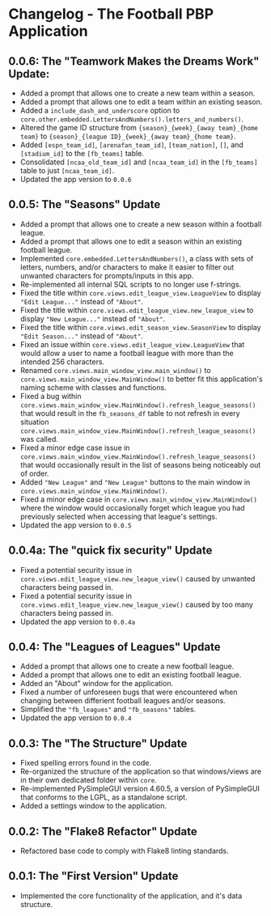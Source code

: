 # Changelog - The Football PBP Application

## 0.0.6: The "Teamwork Makes the Dreams Work" Update:

- Added a prompt that allows one to create a new team within a season.
- Added a prompt that allows one to edit a team within an existing season.
- Added a `include_dash_and_underscore` option to `core.other.embedded.LettersAndNumbers().letters_and_numbers()`.
- Altered the game ID structure from `{season}_{week}_{away team}_{home team}` to `{season}_{league ID}_{week}_{away team}_{home team}`.
- Added `[espn_team_id]`, `[arenafan_team_id]`, `[team_nation]`, `[]`, and `[stadium_id]` to the `[fb_teams]` table.
- Consolidated `[ncaa_old_team_id]` and `[ncaa_team_id]` in the `[fb_teams]` table to just `[ncaa_team_id]`.
- Updated the app version to `0.0.6`

## 0.0.5: The "Seasons" Update
- Added a prompt that allows one to create a new season within a football league.
- Added a prompt that allows one to edit a season within an existing football league.
- Implemented `core.embedded.LettersAndNumbers()`, a class with sets of letters, numbers, and/or characters to make it easier to filter out unwanted characters for prompts/inputs in this app.
- Re-implemented all internal SQL scripts to no longer use f-strings.
- Fixed the title within `core.views.edit_league_view.LeagueView` to display `"Edit League..."` instead of `"About"`.
- Fixed the title within `core.views.edit_league_view.new_league_view` to display `"New League..."` instead of `"About"`.
- Fixed the title within `core.views.edit_season_view.SeasonView` to display `"Edit Season..."` instead of `"About"`.
- Fixed an issue within `core.views.edit_league_view.LeagueView` that would allow a user to name a football league with more than the intended 256 characters.
- Renamed `core.views.main_window_view.main_window()` to `core.views.main_window_view.MainWindow()` to better fit this application's naming scheme with classes and functions.
- Fixed a bug within `core.views.main_window_view.MainWindow().refresh_league_seasons()` that would result in the `fb_seasons_df` table to not refresh in every situation `core.views.main_window_view.MainWindow().refresh_league_seasons()` was called.
- Fixed a minor edge case issue in `core.views.main_window_view.MainWindow().refresh_league_seasons()` that would occasionally result in the list of seasons being noticeably out of order.
- Added `"New League"` and `"New League"` buttons to the main window in `core.views.main_window_view.MainWindow()`.
- Fixed a minor edge case in `core.views.main_window_view.MainWindow()` where the window would occasionally forget which league you had previously selected when accessing that league's settings.
- Updated the app version to `0.0.5`

## 0.0.4a: The "quick fix security" Update
- Fixed a potential security issue in `core.views.edit_league_view.new_league_view()` caused by unwanted characters being passed in.
- Fixed a potential security issue in `core.views.edit_league_view.new_league_view()` caused by too many characters being passed in.
- Updated the app version to `0.0.4a`

## 0.0.4: The "Leagues of Leagues" Update
- Added a prompt that allows one to create a new football league.
- Added a prompt that allows one to edit an existing football league.
- Added an "About" window for the application.
- Fixed a number of unforeseen bugs that were encountered when changing between differient football leagues and/or seasons.
- Simplified the `"fb_leagues"` and `"fb_seasons"` tables.
- Updated the app version to `0.0.4`

## 0.0.3: The "The Structure" Update
- Fixed spelling errors found in the code.
- Re-organized the structure of the application so that windows/views are in their own dedicated folder within `core`.
- Re-implemented PySimpleGUI version 4.60.5, a version of PySimpleGUI that conforms to the LGPL, as a standalone script.
- Added a settings window to the application.

## 0.0.2: The "Flake8 Refactor" Update
- Refactored base code to comply with Flake8 linting standards.

## 0.0.1: The "First Version" Update
- Implemented the core functionality of the application, and it's data structure.
